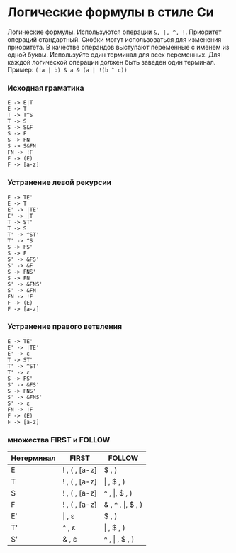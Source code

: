 # Логические формулы в стиле Си

Логические формулы. Используются операции `&, |, ^, !`. Приоритет операций стандартный. Скобки могут использоваться для изменения
приоритета.
В качестве операндов выступают переменные с именем из одной буквы. Используйте один терминал для всех переменных. Для каждой логической операции должен быть заведен один терминал.
Пример: `(!a | b) & a & (a | !(b ^ c))`

### Исходная граматика
    E -> E|T
    E -> T
    T -> T^S
    T -> S
    S -> S&F
    S -> F
    S -> FN
    S -> S&FN
    FN -> !F
    F -> (E)
    F -> [a-z]

### Устранение левой рекурсии
    E -> TE'
    E -> T
    E' -> |TE'
    E' -> |T
    T -> ST'
    T -> S
    T' -> ^ST'
    T' -> ^S
    S -> FS'
    S -> F
    S' -> &FS'
    S' -> &F
    S -> FNS'
    S -> FN
    S' -> &FNS'
    S' -> &FN
    FN -> !F
    F -> (E)
    F -> [a-z]

### Устранение правого ветвления
    E -> TE'
    E' -> |TE'
    E' -> ε
    T -> ST'
    T' -> ^ST'
    T' -> ε
    S -> FS'
    S' -> &FS'
    S -> FNS'
    S' -> &FNS'
    S' -> ε
    FN -> !F
    F -> (E)
    F -> [a-z]

### множества FIRST и FOLLOW 
Нетерминал | FIRST | FOLLOW
--- | --- | ---
E | ! , ( , \[a-z\] | $ , )
T | ! , ( , \[a-z\] | &#124; , $ , )
S | ! , ( , \[a-z\] | ^ , &#124;, $ , )
F | ! , ( , \[a-z\] | & , ^ , &#124;, $ , )
E' | &#124; , &#949; | $ , )
T' | ^ , &#949; | &#124; , $ , )
S' | & , &#949; | ^ , &#124; , $ , )
